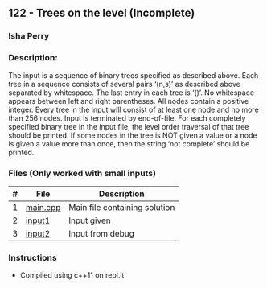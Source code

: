 ## 122 - Trees on the level (Incomplete)
### Isha Perry
### Description:

The input is a sequence of binary trees specified as described above. Each tree in a sequence consists
of several pairs ‘(n,s)’ as described above separated by whitespace. The last entry in each tree is ‘()’.
No whitespace appears between left and right parentheses. All nodes contain a positive integer. 
Every tree in the input will consist of at least one node and no more than 256 nodes. Input is 
terminated by end-of-file. For each completely specified binary tree in the input file, the level order 
traversal of that tree should be printed. If some nodes in the tree is NOT given a value or a
node is given a value more than once, then the string ‘not complete’ should be printed.


### Files (Only worked with small inputs)

|   #   | File                       | Description                              |
| :---: | -------------------------- | ---------------------------------------- |
|   1   | [main.cpp](./main.cpp)     | Main file containing solution            |
|   2   | [input1](./input1)         | Input given                              |
|   3   | [input2](./input2)         | Input from debug                         |


### Instructions

- Compiled using c++11 on repl.it

